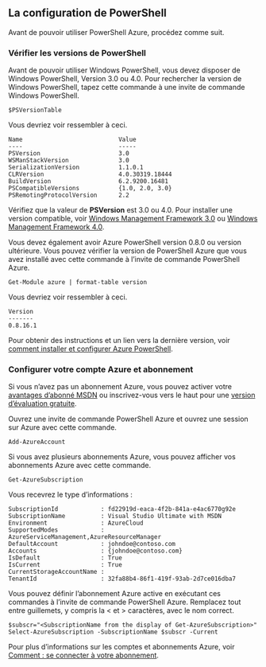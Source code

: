 <properties services="virtual-machines" title="Setting up PowerShell" authors="JoeDavies-MSFT" solutions="" manager="timlt" editor="tysonn" />

<tags
   ms.service="virtual-machines"
   ms.devlang="na"
   ms.topic="article"
   ms.tgt_pltfrm=""
   ms.workload="infrastructure"
   ms.date="05/12/2015"
   ms.author="rasquill" />

## <a name="setting-up-powershell"></a>La configuration de PowerShell

Avant de pouvoir utiliser PowerShell Azure, procédez comme suit.

### <a name="verify-powershell-versions"></a>Vérifier les versions de PowerShell

Avant de pouvoir utiliser Windows PowerShell, vous devez disposer de Windows PowerShell, Version 3.0 ou 4.0. Pour rechercher la version de Windows PowerShell, tapez cette commande à une invite de commande Windows PowerShell.

    $PSVersionTable

Vous devriez voir ressembler à ceci.

    Name                           Value
    ----                           -----
    PSVersion                      3.0
    WSManStackVersion              3.0
    SerializationVersion           1.1.0.1
    CLRVersion                     4.0.30319.18444
    BuildVersion                   6.2.9200.16481
    PSCompatibleVersions           {1.0, 2.0, 3.0}
    PSRemotingProtocolVersion      2.2

Vérifiez que la valeur de **PSVersion** est 3.0 ou 4.0. Pour installer une version compatible, voir [Windows Management Framework 3.0](http://www.microsoft.com/download/details.aspx?id=34595) ou [Windows Management Framework 4.0](http://www.microsoft.com/download/details.aspx?id=40855).

Vous devez également avoir Azure PowerShell version 0.8.0 ou version ultérieure. Vous pouvez vérifier la version de PowerShell Azure que vous avez installé avec cette commande à l’invite de commande PowerShell Azure.

    Get-Module azure | format-table version

Vous devriez voir ressembler à ceci.

    Version
    -------
    0.8.16.1

Pour obtenir des instructions et un lien vers la dernière version, voir [comment installer et configurer Azure PowerShell](powershell-install-configure.md).


### <a name="set-your-azure-account-and-subscription"></a>Configurer votre compte Azure et abonnement

Si vous n’avez pas un abonnement Azure, vous pouvez activer votre [avantages d’abonné MSDN](https://azure.microsoft.com/pricing/member-offers/msdn-benefits-details/) ou inscrivez-vous vers le haut pour une [version d’évaluation gratuite](https://azure.microsoft.com/pricing/free-trial/).

Ouvrez une invite de commande PowerShell Azure et ouvrez une session sur Azure avec cette commande.

    Add-AzureAccount

Si vous avez plusieurs abonnements Azure, vous pouvez afficher vos abonnements Azure avec cette commande.

    Get-AzureSubscription

Vous recevrez le type d’informations :

    SubscriptionId            : fd22919d-eaca-4f2b-841a-e4ac6770g92e
    SubscriptionName          : Visual Studio Ultimate with MSDN
    Environment               : AzureCloud
    SupportedModes            : AzureServiceManagement,AzureResourceManager
    DefaultAccount            : johndoe@contoso.com
    Accounts                  : {johndoe@contoso.com}
    IsDefault                 : True
    IsCurrent                 : True
    CurrentStorageAccountName : 
    TenantId                  : 32fa88b4-86f1-419f-93ab-2d7ce016dba7

Vous pouvez définir l’abonnement Azure active en exécutant ces commandes à l’invite de commande PowerShell Azure. Remplacez tout entre guillemets, y compris la < et > caractères, avec le nom correct.

    $subscr="<SubscriptionName from the display of Get-AzureSubscription>"
    Select-AzureSubscription -SubscriptionName $subscr -Current 

Pour plus d’informations sur les comptes et abonnements Azure, voir [Comment : se connecter à votre abonnement](powershell-install-configure.md#Connect).
